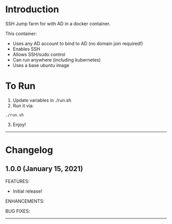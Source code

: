# Introduction 
SSH Jump farm for with AD in a docker container.

This container:
- Uses any AD account to bind to AD (no domain join required!)
- Enables SSH
- Allows SSH/sudo control
- Can run anywhere (including kubernetes)
- Uses a base ubuntu image

# To Run
1. Update variables in ./run.sh
2. Run it via:
```
./run.sh
```
3. Enjoy!

---

# Changelog

## 1.0.0 (January 15, 2021)

FEATURES:
- Initial release!

ENHANCEMENTS:

BUG FIXES:

---
